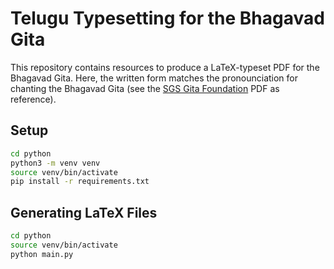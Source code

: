 # Telugu Typesetting for the Bhagavad Gita

This repository contains resources to produce a LaTeX-typeset PDF for the Bhagavad Gita. Here, the written form matches the pronounciation for chanting the Bhagavad Gita (see the [SGS Gita Foundation](https://www.sgsgitafoundation.org/assets/resources/SrimadBhagawadGeeta_English.pdf) PDF as reference).

## Setup

```bash
cd python
python3 -m venv venv
source venv/bin/activate
pip install -r requirements.txt
```

## Generating LaTeX Files

```bash
cd python
source venv/bin/activate
python main.py
```
